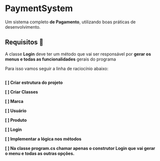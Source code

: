 # PaymentSystem
Um sistema completo **de Pagamento**, utilizando boas práticas de desenvolvimento.

## Requisitos 🔐

A classe **Login** deve ter um método que vai ser responsável por **gerar os menus e todas as funcionalidades** gerais do programa

Para isso vamos seguir a linha de raciocínio abaixo:
##
**[ ] Criar estrutura do projeto**

**[ ] Criar Classes**

**[ ] Marca**

**[ ] Usuário**

**[ ] Produto**

**[ ] Login**

**[ ] Implementar a lógica nos métodos**

**[ ] Na classe program.cs chamar apenas o construtor Login que vai gerar o menu e todas as outras opções.**

